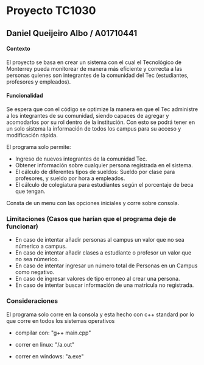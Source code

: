 # Proyecto TC1030 
## Daniel Queijeiro Albo / A01710441

#### Contexto
El proyecto se basa en crear un sistema con el cual el Tecnológico de Monterrey pueda monitorear de manera más eficiente y correcta a las personas quienes son integrantes de la comunidad del Tec (estudiantes, profesores y empleados).

#### Funcionalidad
Se espera que con el código se optimize la manera en que el Tec administre a los integrantes de su comunidad, siendo capaces de agregar y acomodarlos por su rol dentro de la institución. Con esto se podrá tener en un solo sistema la información de todos los campus para su acceso y modificación rápida.

El programa solo permite:
- Ingreso de nuevos integrantes de la comunidad Tec.
- Obtener información sobre cualquier persona registrada en el sistema. 
- El cálculo de diferentes tipos de sueldos: Sueldo por clase para profesores, y sueldo por hora a empleados.
- El cálculo de colegiatura para estudiantes según el porcentaje de beca que tengan.

Consta de un menu con las opciones iniciales y corre sobre consola.

### Limitaciones (Casos que harían que el programa deje de funcionar)
- En caso de intentar añadir personas al campus un valor que no sea númerico a campus.
- En caso de intentar añadir clases a estudiante o profesor un valor que no sea númerico.
- En caso de intentar ingresar un número total de Personas en un Campus como negativo.
- En caso de ingresar valores de tipo erroneo al crear una persona.
- En caso de intentar buscar información de una matrícula no registrada.

### Consideraciones
El programa solo corre en la consola y esta hecho con c++ standard por lo que corre en todos los sistemas operativos

- compilar con: "g++ main.cpp"

- correr en linux: "/a.out"

- correr en windows: "a.exe"

